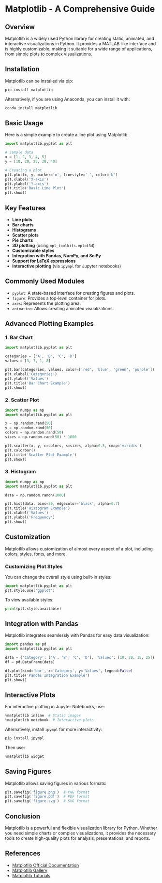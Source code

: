 # Matplotlib - A Comprehensive Guide

## Overview
Matplotlib is a widely used Python library for creating static, animated, and interactive visualizations in Python. It provides a MATLAB-like interface and is highly customizable, making it suitable for a wide range of applications, from simple plots to complex visualizations.

## Installation
Matplotlib can be installed via pip:

```sh
pip install matplotlib
```

Alternatively, if you are using Anaconda, you can install it with:

```sh
conda install matplotlib
```

## Basic Usage

Here is a simple example to create a line plot using Matplotlib:

```python
import matplotlib.pyplot as plt

# Sample data
x = [1, 2, 3, 4, 5]
y = [10, 20, 25, 30, 40]

# Creating a plot
plt.plot(x, y, marker='o', linestyle='-', color='b')
plt.xlabel('X-axis')
plt.ylabel('Y-axis')
plt.title('Basic Line Plot')
plt.show()
```

## Key Features

- **Line plots**
- **Bar charts**
- **Histograms**
- **Scatter plots**
- **Pie charts**
- **3D plotting** (using `mpl_toolkits.mplot3d`)
- **Customizable styles**
- **Integration with Pandas, NumPy, and SciPy**
- **Support for LaTeX expressions**
- **Interactive plotting** (via `ipympl` for Jupyter notebooks)

## Commonly Used Modules

- `pyplot`: A state-based interface for creating figures and plots.
- `figure`: Provides a top-level container for plots.
- `axes`: Represents the plotting area.
- `animation`: Allows creating animated visualizations.

## Advanced Plotting Examples

### 1. Bar Chart
```python
import matplotlib.pyplot as plt

categories = ['A', 'B', 'C', 'D']
values = [3, 7, 1, 8]

plt.bar(categories, values, color=['red', 'blue', 'green', 'purple'])
plt.xlabel('Categories')
plt.ylabel('Values')
plt.title('Bar Chart Example')
plt.show()
```

### 2. Scatter Plot
```python
import numpy as np
import matplotlib.pyplot as plt

x = np.random.rand(50)
y = np.random.rand(50)
colors = np.random.rand(50)
sizes = np.random.rand(50) * 1000

plt.scatter(x, y, c=colors, s=sizes, alpha=0.5, cmap='viridis')
plt.colorbar()
plt.title('Scatter Plot Example')
plt.show()
```

### 3. Histogram
```python
import numpy as np
import matplotlib.pyplot as plt

data = np.random.randn(1000)

plt.hist(data, bins=30, edgecolor='black', alpha=0.7)
plt.title('Histogram Example')
plt.xlabel('Values')
plt.ylabel('Frequency')
plt.show()
```

## Customization

Matplotlib allows customization of almost every aspect of a plot, including colors, styles, fonts, and more.

### Customizing Plot Styles

You can change the overall style using built-in styles:
```python
import matplotlib.pyplot as plt
plt.style.use('ggplot')
```

To view available styles:
```python
print(plt.style.available)
```

## Integration with Pandas

Matplotlib integrates seamlessly with Pandas for easy data visualization:
```python
import pandas as pd
import matplotlib.pyplot as plt

data = {'Category': ['A', 'B', 'C', 'D'], 'Values': [10, 20, 15, 25]}
df = pd.DataFrame(data)

df.plot(kind='bar', x='Category', y='Values', legend=False)
plt.title('Pandas Integration Example')
plt.show()
```

## Interactive Plots

For interactive plotting in Jupyter Notebooks, use:
```python
%matplotlib inline  # Static images
%matplotlib notebook  # Interactive plots
```

Alternatively, install `ipympl` for more interactivity:
```sh
pip install ipympl
```

Then use:
```python
%matplotlib widget
```

## Saving Figures

Matplotlib allows saving figures in various formats:
```python
plt.savefig('figure.png')  # PNG format
plt.savefig('figure.pdf')  # PDF format
plt.savefig('figure.svg')  # SVG format
```

## Conclusion

Matplotlib is a powerful and flexible visualization library for Python. Whether you need simple charts or complex visualizations, it provides the necessary tools to create high-quality plots for analysis, presentations, and reports.

## References
- [Matplotlib Official Documentation](https://matplotlib.org/stable/contents.html)
- [Matplotlib Gallery](https://matplotlib.org/stable/gallery/index.html)
- [Matplotlib Tutorials](https://matplotlib.org/stable/tutorials/index.html)

